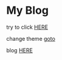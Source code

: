 # My Blog

try to click [HERE](https://paul-0917.github.io/fuse-core/)

change theme [goto](http://jekyllthemes.org/)

blog [HERE](https://paul-0917.github.io/jekyll-theme-prologue/)
